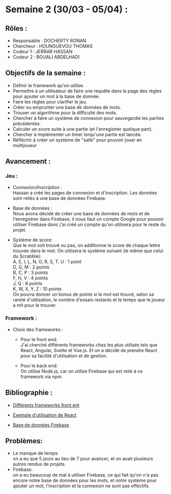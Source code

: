# Semaine 2 (30/03 - 05/04) :
## Rôles : 
- Responsable : DOCHERTY RONAN
- Chercheur : HOUNGUEVOU THOMAS
- Codeur 1 : JERRAR HASSAN 
- Codeur 2 : BOUALI ABDELHADI 

## Objectifs de la semaine :
- Définir le framework qu'on utilise.
- Permettre à un utilisateur de faire une requête dans la page des règles pour ajouter un mot à la base de donnée.
- Faire les règles pour clarifier le jeu.
- Créer ou emprunter une base de données de mots.
- Trouver un algorithme pour la difficulté des mots.
- Chercher à faire un système de connexion pour sauvegardie les parties précédentes.
- Calculer un score suite à une partie (et l'enregistrer quelque part).
- Chercher à implémenter un timer lorqu'une partie est lancée.
- Réfléchir à créer un système de "salle" pour pouvoir jouer en multijoueur

## Avancement :
### Jeu : 
- Connexion/Inscription : <br>
Hassan a créé les pages de connexion et d'inscription. Les données sont reliés à une base de données Firebase.
- Base de données : <br>
Nous avons décidé de créer une base de données de mots et de l'enregistrer dans Firebase, il nous faut un compte Google pour pouvoir utiliser Firebase donc j'ai créé un compte qu'on utilisera pour le reste du projet.

- Système de score: <br>
Que le mot soit trouvé ou pas, on additionne le score de chaque lettre trouvée dans le mot. On utilisera le système suivant (le même que celui du Scrabble): <br>
A, E, I, L, N, O, R, S, T, U : 1 point <br>
D, G, M                      : 2 points <br>
B, C, P                      : 3 points <br>
F, H, V                      : 4 points <br>
J, Q                         : 8 points <br>
K, W, X, Y, Z               : 10 points <br>
On pourra donner un bonus de points si le mot est trouvé, selon sa rareté d'utilisation, le nombre d'essais restants et le temps que le joueur a mit pour le trouver.

### Framework :
- Choix des frameworks : <br>
  - Pour le front end: <br> 
J'ai cherché différents frameworks chez les plus utilisés tels que React, Angular, Svelte et Vue.js. Et on a décidé de prendre React pour sa facilité d'utilisation et de gestion.

  - Pour le back end: <br>
On utilise Node.js, car on utilise Firebase qui est relié à ce framework via npm.

## Bibliographie :

- [Différents frameworks front ent](https://developer.mozilla.org/fr/docs/Learn/Tools_and_testing/Client-side_JavaScript_frameworks)

- [Exemple d'utilisation de React](https://fr.reactjs.org/tutorial/tutorial.html)

- [Base de données Firebase](https://firebase.google.com/docs/web/setup?hl=fr)

## Problèmes: 
- Le manque de temps: <br>
on a eu que 5 jours au lieu de 7 pour avancer, et on avait plusieurs autres rendus de projets.
- Firebase: <br>
on a eu beaucoup de mal à utiliser Firebase, ce qui fait qu'on n'a pas encore notre base de données pour les mots, et notre système pour ajouter un mot, l'inscription et la connexion ne sont pas effectifs.